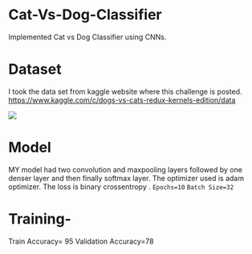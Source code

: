 # Cat-Vs-Dog-Classifier
Implemented Cat vs Dog Classifier using CNNs.
# Dataset
I took the data set from kaggle website where this challenge is posted.
https://www.kaggle.com/c/dogs-vs-cats-redux-kernels-edition/data



![](https://www.kaggleusercontent.com/kf/10169792/eyJhbGciOiJkaXIiLCJlbmMiOiJBMTI4Q0JDLUhTMjU2In0..r1SHJOENGkkcrjTgm875UA.RanrP2Mom5NqWx_0rQ3QgNzYujOcMREQscZWzEYt-XHI4ESwFxDK107Y6wbc2iqDO2Vi0r-eYQQjDS1iIjRz_l2fJlYFRdPCexlh3cDm4mQj9-JQ3jCyVK3SyRXRWB8jtixMbJR2xBSMP3MKF6VZ38CJvAc1SopwmlhtM3To11Y.5fTXkYTiST9bf0MnFB6kkw/__results___files/__results___4_0.png)


# Model

MY model had two convolution and maxpooling layers followed by one denser layer and then finally softmax layer.
The optimizer used is adam optimizer. The loss is binary crossentropy .
`Epochs=10`
`Batch Size=32`


# Training-

Train Accuracy= 95
Validation Accuracy=78





